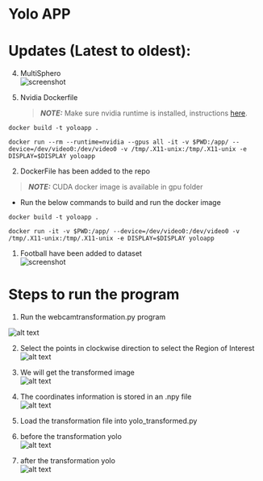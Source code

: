 # Yolo APP 
 # Updates (Latest to oldest): 
 
4) MultiSphero </br>
 ![screenshot](https://github.com/CMPE-295-CYPHAI/Integration/blob/main/yolo/images/multi.png?raw=true)

3) Nvidia Dockerfile
   > **_NOTE:_**  Make sure nvidia runtime is installed, instructions [here](https://docs.nvidia.com/datacenter/cloud-native/container-toolkit/latest/install-guide.html).   
 ```console
docker build -t yoloapp .
```
```console
docker run --rm --runtime=nvidia --gpus all -it -v $PWD:/app/ --device=/dev/video0:/dev/video0 -v /tmp/.X11-unix:/tmp/.X11-unix -e DISPLAY=$DISPLAY yoloapp
```

2) DockerFile has been added to the repo </br>
> **_NOTE:_**  CUDA docker image is available in gpu folder
 * Run the below commands to build and run the docker image
```console
docker build -t yoloapp .
```
```console
docker run -it -v $PWD:/app/ --device=/dev/video0:/dev/video0 -v /tmp/.X11-unix:/tmp/.X11-unix -e DISPLAY=$DISPLAY yoloapp
```

 1) Football have been added to dataset </br>
 ![screenshot](https://github.com/CMPE-295-CYPHAI/Integration/blob/main/yolo/images/footballsphero.png?raw=true)

 # Steps to run the program
 1) Run the webcamtransformation.py program </br>

![alt text](https://github.com/CMPE-295-CYPHAI/Integration/blob/main/yolo/images/before.png?raw=true)

2) Select the points in clockwise direction to select the Region of Interest </br>
![alt text](https://github.com/CMPE-295-CYPHAI/Integration/blob/main/yolo/images/during.png?raw=true)

3) We will get the transformed image </br>
![alt text](https://github.com/CMPE-295-CYPHAI/Integration/blob/main/yolo/images/transformed.png?raw=true)

4) The coordinates information is stored in an .npy file </br>
![alt text](https://github.com/CMPE-295-CYPHAI/Integration/blob/main/yolo/images/npyfile.png?raw=true)
5) Load the transformation file into yolo_transformed.py </br>

6) before the transformation yolo  </br>
![alt text](https://github.com/CMPE-295-CYPHAI/Integration/blob/main/yolo/images/yolo%20before.png?raw=true)
7) after the transformation yolo </br>
![alt text](https://github.com/CMPE-295-CYPHAI/Integration/blob/main/yolo/images/yolo%20after.png?raw=true)
